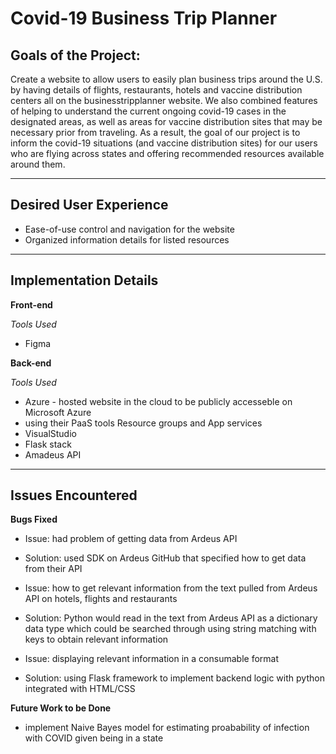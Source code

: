 # Covid-19 Business Trip Planner

## Goals of the Project:
Create a website to allow users to easily plan business trips around the U.S. by having details of flights, restaurants, hotels and vaccine distribution centers all on the businesstripplanner website. 
We also combined features of helping to understand the current ongoing covid-19 cases in the designated areas, as well as areas for vaccine distribution sites that may be necessary prior from traveling. 
As a result, the goal of our project is to inform the covid-19 situations (and vaccine distribution sites) for our users who are flying across states and offering recommended resources available around them.

***
## Desired User Experience
* Ease-of-use control and navigation for the website
* Organized information details for listed resources


***
## Implementation Details
**Front-end**

*Tools Used*
* Figma


**Back-end**

*Tools Used*
* Azure - hosted website in the cloud to be publicly accesseble on Microsoft Azure 
* using their PaaS tools Resource groups and App services 
* VisualStudio
* Flask stack
* Amadeus API  

***
## Issues Encountered
**Bugs Fixed**
* Issue: had problem of getting data from Ardeus API 
* Solution: used SDK on Ardeus GitHub that specified how to get data from their API

* Issue: how to get relevant information from the text pulled from Ardeus API on hotels, flights and restaurants 
* Solution: Python would read in the text from Ardeus API as a dictionary data type which could be searched through using string matching with keys to obtain relevant information

* Issue: displaying relevant information in a consumable format
* Solution: using Flask framework to implement backend logic with python integrated with HTML/CSS


**Future Work to be Done**
* implement Naive Bayes model for estimating proabability of infection with COVID given being in a state

